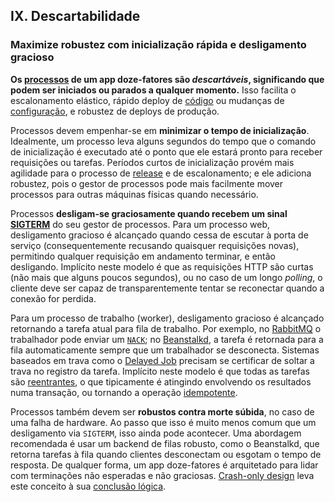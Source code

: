 ## IX. Descartabilidade
### Maximize robustez com inicialização rápida e desligamento gracioso

**Os [processos](./processos) de um app doze-fatores são *descartáveis*, significando que podem ser iniciados ou parados a qualquer momento.** Isso facilita o escalonamento elástico, rápido deploy de [código](./codebase) ou mudanças de [configuração](./config), e robustez de deploys de produção.

Processos devem empenhar-se em **minimizar o tempo de inicialização**. Idealmente, um processo leva alguns segundos do tempo que o comando de inicialização é executado até o ponto que ele estará pronto para receber requisições ou tarefas. Períodos curtos de inicialização provém mais agilidade para o processo de [release](./build-release-run) e de escalonamento; e ele adiciona robustez, pois o gestor de processos pode mais facilmente mover processos para outras máquinas físicas quando necessário.

Processos **desligam-se graciosamente quando recebem um sinal [SIGTERM](http://en.wikipedia.org/wiki/SIGTERM)** do seu gestor de processos. Para um processo web, desligamento gracioso é alcançado quando cessa de escutar à porta de serviço (consequentemente recusando quaisquer requisições novas), permitindo qualquer requisição em andamento terminar, e então desligando. Implícito neste modelo é que as requisições HTTP são curtas (não mais que alguns poucos segundos), ou no caso de um longo _polling_, o cliente deve ser capaz de transparentemente tentar se reconectar quando a conexão for perdida.

Para um processo de trabalho (worker), desligamento gracioso é alcançado retornando a tarefa atual para  fila de trabalho. Por exemplo, no [RabbitMQ](http://www.rabbitmq.com/) o trabalhador pode enviar um [`NACK`](http://www.rabbitmq.com/amqp-0-9-1-quickref.html#basic.nack); no [Beanstalkd](https://beanstalkd.github.io), a tarefa é retornada para a fila automaticamente sempre que um trabalhador se desconecta. Sistemas baseados em trava como o [Delayed Job](https://github.com/collectiveidea/delayed_job#readme) precisam se certificar de soltar a trava no registro da tarefa. Implícito neste modelo é que todas as tarefas são [reentrantes](http://en.wikipedia.org/wiki/Reentrant_%28subroutine%29), o que tipicamente é atingindo envolvendo os resultados numa transação, ou tornando a operação [idempotente](http://en.wikipedia.org/wiki/Idempotence).

Processos também devem ser **robustos contra morte súbida**, no caso de uma falha de hardware. Ao passo que isso é muito menos comum que um desligamento via `SIGTERM`, isso ainda pode acontecer. Uma abordagem recomendada é usar um backend de filas robusto, como o Beanstalkd, que retorna tarefas à fila quando clientes desconectam ou esgotam o tempo de resposta. De qualquer forma, um app doze-fatores é arquitetado para lidar com terminações não esperadas e não graciosas.  [Crash-only design](http://lwn.net/Articles/191059/) leva este conceito à sua [conclusão lógica](http://docs.couchdb.org/en/latest/intro/overview.html).
